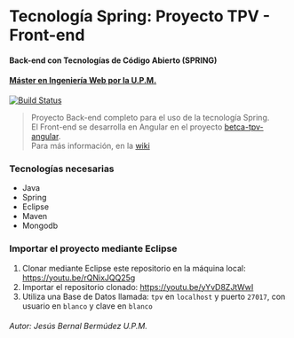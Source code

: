 # Tecnología Spring: Proyecto TPV - Front-end
#### Back-end con Tecnologías de Código Abierto (SPRING)
#### [Máster en Ingeniería Web por la U.P.M.](http://miw.etsisi.upm.es)

[![Build Status](https://travis-ci.org/miw-upm/betca-tpv-spring.svg?branch=develop)](https://travis-ci.org/miw-upm/betca-tpv-spring)

> Proyecto Back-end completo para el uso de la tecnología Spring.  
> El Front-end se desarrolla en Angular en el proyecto [betca-tpv-angular](https://github.com/miw-upm/betca-tpv-angular).  
> Para más información, en la [wiki](https://github.com/miw-upm/betca-tpv-spring/wiki)

### Tecnologías necesarias
* Java
* Spring
* Eclipse
* Maven
* Mongodb


### Importar el proyecto mediante Eclipse
1. Clonar mediante Eclipse este repositorio en la máquina local: https://youtu.be/rQNixJQQ25g
1. Importar el repositorio clonado: https://youtu.be/yYvD8ZJtWwI
1. Utiliza una Base de Datos llamada: `tpv` en `localhost` y puerto `27017`, con usuario en `blanco` y clave en `blanco`


###### Autor: Jesús Bernal Bermúdez U.P.M.

